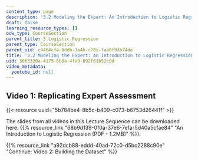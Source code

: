 ```yaml
---
content_type: page
description: '3.2 Modeling the Expert: An Introduction to Logistic Regression'
draft: false
learning_resource_types: []
ocw_type: CourseSection
parent_title: 3 Logistic Regression
parent_type: CourseSection
parent_uid: c4464cf4-9ddb-1a4b-c78c-faa6f93b74de
title: '3.2 Modeling the Expert: An Introduction to Logistic Regression'
uid: 3063320a-4175-6b8a-4fa9-892f61b52c0d
video_metadata:
  youtube_id: null
---
```

## Video 1: Replicating Expert Assessment

{{< resource uuid="5b784be4-8b5c-b409-c073-b6753d26441f" >}}

The slides from all videos in this Lecture Sequence can be downloaded here: {{% resource_link "68b9d139-0f0a-37e6-7efa-5d40a5cfae84" "An Introduction to Logistic Regression (PDF - 1.2MB)" %}}.

{{% resource_link "a92dcb88-eddd-40ad-72c0-d5bc2288c90e" "Continue: Video 2: Building the Dataset" %}}